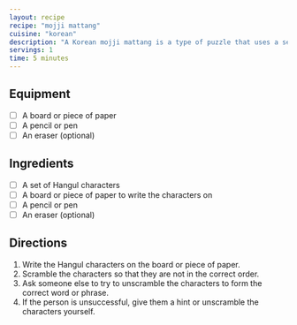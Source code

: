 ```yaml
---
layout: recipe
recipe: "mojji mattang"
cuisine: "korean"
description: "A Korean mojji mattang is a type of puzzle that uses a set of Hangul characters to create a word or phrase. The goal of the game is to unscramble the characters to form the correct word or phrase."
servings: 1
time: 5 minutes
---
```


## Equipment
- [ ] A board or piece of paper
- [ ] A pencil or pen
- [ ] An eraser (optional)

## Ingredients
- [ ] A set of Hangul characters
- [ ] A board or piece of paper to write the characters on
- [ ] A pencil or pen
- [ ] An eraser (optional)

## Directions
1. Write the Hangul characters on the board or piece of paper.
2. Scramble the characters so that they are not in the correct order.
3. Ask someone else to try to unscramble the characters to form the correct word or phrase.
4. If the person is unsuccessful, give them a hint or unscramble the characters yourself.
